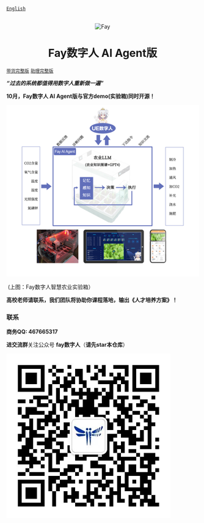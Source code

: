 [`English`](https://github.com/TheRamU/Fay/blob/main/README_EN.md)

<div align="center">
    <br>
    <img src="images/icon.png" alt="Fay">
    <h1>Fay数字人 AI Agent版</h1>
</div>

[`带货完整版`](https://github.com/TheRamU/Fay/tree/fay-sales-edition)                        [`助理完整版`](https://github.com/TheRamU/Fay/tree/fay-assistant-edition)

***“过去的系统都值得用数字人重新做一遍”***

**10月，Fay数字人 AI Agent版与官方demo(实验箱)同时开源！**

![](images/1.jpg)

​                                                                       (上图：Fay数字人智慧农业实验箱）

**高校老师请联系，我们团队将协助你课程落地，输出《人才培养方案》！**

### **联系**

**商务QQ: 467665317**

**进交流群**关注公众号 **fay数字人**（**请先star本仓库**）

<img src="images/2.jpg"  />
